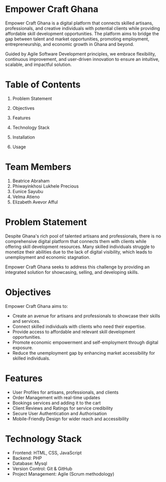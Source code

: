 # Empower Craft Ghana

Empower Craft Ghana is a digital platform that connects skilled artisans, professionals, and creative individuals with potential clients while providing affordable skill development opportunities. The platform aims to bridge the gap between talent and market opportunities, promoting employment, entrepreneurship, and economic growth in Ghana and beyond.


Guided by Agile Software Development principles, we embrace flexibility, continuous improvement, and user-driven innovation to ensure an intuitive, scalable, and impactful solution.


# Table of Contents

1. Problem Statement
2. Objectives

3. Features
4. Technology Stack
5. Installation
6. Usage

# Team Members
1. Beatrice Abraham
2. Phiwayinkhosi Lukhele Precious
3. Eunice Sayubu
4. Velma Atieno
5. Elizabeth Avevor Afful


# Problem Statement

Despite Ghana's rich pool of talented artisans and professionals, there is no comprehensive digital platform that connects them with clients while offering skill development resources. Many skilled individuals struggle to monetize their abilities due to the lack of digital visibility, which leads to unemployment and economic stagnation.

Empower Craft Ghana seeks to address this challenge by providing an integrated solution for showcasing, selling, and developing skills.

# Objectives
Empower Craft Ghana aims to:

* Create an avenue for artisans and professionals to showcase their skills and services.
* Connect skilled individuals with clients who need their expertise.
* Provide access to affordable and relevant skill development opportunities.
* Promote economic empowerment and self-employment through digital exposure.
* Reduce the unemployment gap by enhancing market accessibility for skilled individuals.


# Features
* User Profiles for artisans, professionals, and clients
* Order Management with real-time updates
* Bookings services and adding it to the cart
* Client Reviews and Ratings for service credibility
* Secure User Authentication and Authorisation
* Mobile-Friendly Design for wider reach and accessibility

# Technology Stack
* Frontend: HTML, CSS, JavaScript
* Backend: PHP
* Database: Mysql
* Version Control: Git & GitHub
* Project Management: Agile (Scrum methodology)

